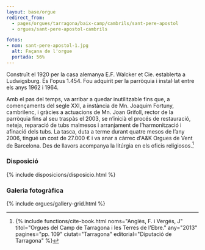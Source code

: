 ```yaml
---
layout: base/orgue
redirect_from:
  - pages/orgues/tarragona/baix-camp/cambrils/sant-pere-apostol
  - orgues/sant-pere-apostol-cambrils

fotos:
- nom: sant-pere-apostol-1.jpg
  alt: Façana de l'orgue 
  portada: 56%
---
```


Construït el 1920 per la casa alemanya E.F. Walcker et Cie. establerta a Ludwigsburg. És l'opus 1.454. Fou adquirit per la 
parròquia i instal·lat entre els anys 1962 i 1964.

Amb el pas del temps, va arribar a quedar inutilitzable fins que, a començaments del segle XXI, a 
instància de Mn. Joaquim Fortuny, cambrilenc, i gràcies a actuacions de Mn. Joan Grifoll, rector de la parròquia fins al
seu traspàs el 2003, se n’inicià el procés de restauració, neteja, reparació de tubs malmesos i arranjament de l’harmonització 
i afinació dels tubs. La tasca, duta a terme durant quatre mesos de l’any 2006, tingué un cost de 27.000 € i va anar a 
càrrec d'A&K Orgues de Vent de Barcelona.
Des de llavors acompanya la litúrgia en els oficis religiosos.[^1]

[^1]: {% include functions/cite-book.html noms="Anglès, F. i Vergés, J"
         titol="Orgues del Camp de Tarragona i les Terres de l'Ebre." 
         any="2013" pagines="pp. 109" ciutat="Tarragona" editorial="Diputació de Tarragona" %}

### Disposició

{% include disposicions/disposicio.html %}

### Galeria fotogràfica

{% include orgues/gallery-grid.html %}
